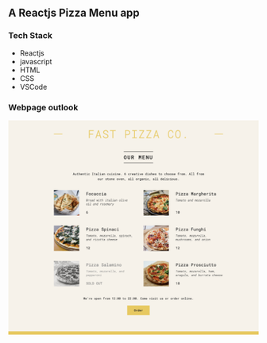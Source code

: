 ## A Reactjs Pizza Menu app

### Tech Stack
- Reactjs
- javascript
- HTML
- CSS
- VSCode

### Webpage outlook

<img src="https://github.com/venkata-naveen-varma/pizza-menu/blob/main/public/output.png?raw=true"/>
